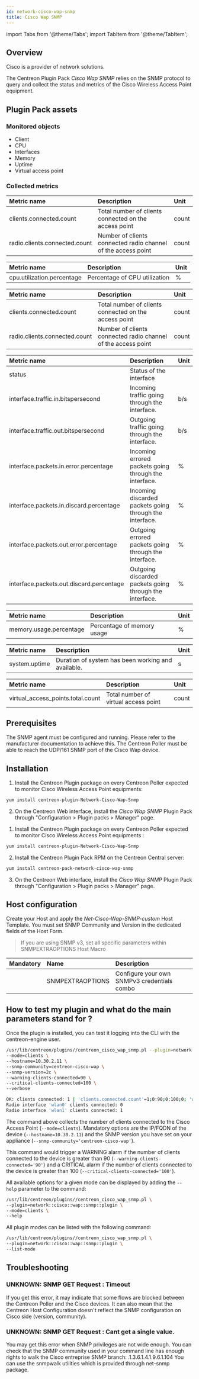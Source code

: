 ```yaml
---
id: network-cisco-wap-snmp
title: Cisco Wap SNMP
---
```

import Tabs from '@theme/Tabs';
import TabItem from '@theme/TabItem';


## Overview

Cisco  is a provider of network solutions.

The Centreon Plugin Pack *Cisco Wap SNMP* relies on the SNMP protocol to query and collect the status and metrics of the Cisco Wireless Access Point equipment.

## Plugin Pack assets

### Monitored objects

* Client
* CPU
* Interfaces
* Memory
* Uptime
* Virtual access point

### Collected metrics

<Tabs groupId="operating-systems">
<TabItem value="Clients-1" label="Clients">

| Metric name                   | Description                                                   | Unit  |
| :---------------------------- | :------------------------------------------------------------ | :---- |
| clients.connected.count       | Total number of clients connected on the access point         | count |
| radio.clients.connected.count | Number of clients connected radio channel of the access point | count |

</TabItem>
<TabItem value="CPU" label="CPU">

| Metric name                | Description                   | Unit |
| :------------------------- | :---------------------------- | :--- |
| cpu.utilization.percentage | Percentage of CPU utilization | %    |

</TabItem>
<TabItem value="Clients-2" label="Clients">

| Metric name                   | Description                                                   | Unit  |
| :---------------------------- | :------------------------------------------------------------ | :---- |
| clients.connected.count       | Total number of clients connected on the access point         | count |
| radio.clients.connected.count | Number of clients connected radio channel of the access point | count |

</TabItem>
<TabItem value="Interfaces" label="Interfaces">

| Metric name                              | Description                                             | Unit |
| :--------------------------------------- | :------------------------------------------------------ | :--- |
| status                                   | Status of the interface                                 |      |
| interface.traffic.in.bitspersecond       | Incoming traffic going through the interface.           | b/s  |
| interface.traffic.out.bitspersecond      | Outgoing traffic going through the interface.           | b/s  |
| interface.packets.in.error.percentage    | Incoming errored packets going through the interface.   | %    |
| interface.packets.in.discard.percentage  | Incoming discarded packets going through the interface. | %    |
| interface.packets.out.error.percentage   | Outgoing errored packets going through the interface.   | %    |
| interface.packets.out.discard.percentage | Outgoing discarded packets going through the interface. | %    |

</TabItem>
<TabItem value="Memory" label="Memory">

| Metric name             | Description                | Unit |
| :---------------------- | :------------------------- | :--- |
| memory.usage.percentage | Percentage of memory usage | %    |

</TabItem>
<TabItem value="Uptime" label="Uptime">

| Metric name   | Description                                        | Unit |
| :------------ | :------------------------------------------------- | :--- |
| system.uptime | Duration of system has been working and available. | s    |

</TabItem>
<TabItem value="Virtual Access Point" label="Virtual Access Point">

| Metric name                       | Description                          | Unit  |
| :-------------------------------- | :----------------------------------- | :---- |
| virtual_access_points.total.count | Total number of virtual access point | count |

</TabItem>
</Tabs>

## Prerequisites

The SNMP agent must be configured and running. Please refer to the manufacturer documentation to achieve this.
The Centreon Poller must be able to reach the UDP/161 SNMP port of the Cisco Wap device.

## Installation

<Tabs groupId="licence-systems">
<TabItem value="online" label="Online License">

1. Install the Centreon Plugin package on every Centreon Poller expected to monitor Cisco Wireless Access Point equipments:

```bash
yum install centreon-plugin-Network-Cisco-Wap-Snmp
```

2. On the Centreon Web interface, install the *Cisco Wap SNMP* Plugin Pack through "Configuration > Plugin packs > Manager" page.

</TabItem>
<TabItem value="offline" label="Offline License">

1. Install the Centreon Plugin package on every Centreon Poller expected to monitor Cisco Wireless Access Point equipments :

```bash
yum install centreon-plugin-Network-Cisco-Wap-Snmp
```

2. Install the Centreon Plugin Pack RPM on the Centreon Central server:

```bash
yum install centreon-pack-network-cisco-wap-snmp
```

3. On the Centreon Web interface, install the *Cisco Wap SNMP* Plugin Pack through "Configuration > Plugin packs > Manager" page.

</TabItem>
</Tabs>

## Host configuration

Create your Host and apply the *Net-Cisco-Wap-SNMP-custom* Host Template. You must set SNMP Community and Version in the dedicated fields of the Host Form.

> If you are using SNMP v3, set all specific parameters within SNMPEXTRAOPTIONS Host Macro

| Mandatory | Name             | Description                                 |
| :-------- | :--------------- | :------------------------------------------ |
|           | SNMPEXTRAOPTIONS | Configure your own SNMPv3 credentials combo |

## How to test my plugin and what do the main parameters stand for ?

Once the plugin is installed, you can test it logging into the CLI with the centreon-engine user.

```bash
/usr/lib/centreon/plugins//centreon_cisco_wap_snmp.pl --plugin=network::cisco::wap::snmp::plugin \
--mode=clients \
--hostname=10.30.2.11 \
--snmp-community=centreon-cisco-wap \
--snmp-version=2c \
--warning-clients-connected=90 \
--critical-clients-connected=100 \
--verbose

OK: clients connected: 1 | 'clients.connected.count'=1;0:90;0:100;0; 'wlan0#radio.clients.connected.count'=0;;;0; 'wlan1#radio.clients.connected.count'=1;;;0;
Radio interface 'wlan0' clients connected: 0
Radio interface 'wlan1' clients connected: 1
```

The command above collects the number of clients connected to the Cisco Access Point (```--mode=clients```). Mandatory options are the IP/FQDN of the device
(```--hostname=10.30.2.11```) and the SNMP version you have set on your appliance (```--snmp-community='centreon-cisco-wap'```).

This command would trigger a WARNING alarm if the number of clients connected to the device is greater than 90 (``` --warning-clients-connected='90' ```) and
a CRITICAL alarm if the number of clients connected to the device is greater than 100 (``` --critical-clients-connected='100' ```).

All available options for a given mode can be displayed by adding the ```--help``` parameter to the command:

```bash
/usr/lib/centreon/plugins//centreon_cisco_wap_snmp.pl \
--plugin=network::cisco::wap::snmp::plugin \
--mode=clients \
--help
```

All plugin modes can be listed with the following command:

```bash
/usr/lib/centreon/plugins//centreon_cisco_wap_snmp.pl \
--plugin=network::cisco::wap::snmp::plugin \
--list-mode
```

## Troubleshooting

### UNKNOWN: SNMP GET Request : Timeout

If you get this error, it may indicate that some flows are blocked between the Centreon Poller and the Cisco devices.
It can also mean that the Centreon Host Configuration doesn't reflect the SNMP configuration on Cisco side (version, community).

### UNKNOWN: SNMP GET Request : Cant get a single value.

You may get this error when SNMP privileges are not wide enough. You can check that the SNMP community used in your command line has enough rights to walk the Cisco entreprise SNMP branch: .1.3.6.1.4.1.9.6.1.104
You can use the snmpwalk utilities which is provided through net-snmp package.
